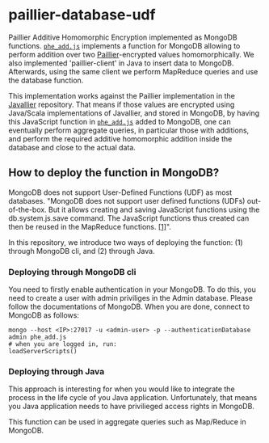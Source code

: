 # paillier-database-udf
Paillier Additive Homomorphic Encryption implemented as MongoDB functions. [`phe_add.js`](https://github.com/emad7105/paillier-mongodb/blob/master/phe_add.js) implements a function for MongoDB allowing to perform addition over two [Paillier](https://en.wikipedia.org/wiki/Paillier_cryptosystem)-encrypted values homomorphically. We also implemented 'paillier-client' in Java to insert data to MongoDB. Afterwards, using the same client we perform MapReduce queries and use the database function.

This implementation works against the Paillier implementation in the [Javallier](https://github.com/n1analytics/javallier) repository. That means if those values are encrypted using Java/Scala implementations of Javallier, and stored in MongoDB, by having this JavaScript function in [`phe_add.js`](https://github.com/emad7105/paillier-mongodb/blob/master/phe_add.js) added to MongoDB, one can eventually perform aggregate queries, in particular those with additions, and perform the required additive homomorphic addition inside the database and close to the actual data.


## How to deploy the function in MongoDB?
MongoDB does not support User-Defined Functions (UDF) as most databases. "MongoDB does not support user defined functions (UDFs) out-of-the-box. But it allows creating and saving JavaScript functions using the db.system.js.save command. The JavaScript functions thus created can then be reused in the MapReduce functions. [[1]](https://www.infoq.com/articles/implementing-aggregation-functions-in-mongodb/)".  

In this repository, we introduce two ways of deploying the function: (1) through MongoDB cli, and (2) through Java.

### Deploying through MongoDB cli
You need to firstly enable authentication in your MongoDB. To do this, you need to create a user with admin priviliges in the Admin database. Please follow the documentations of MongoDB. When you are done, connect to MongoDB as follows:  

```
mongo --host <IP>:27017 -u <admin-user> -p --authenticationDatabase admin phe_add.js
# when you are logged in, run:
loadServerScripts()
```

### Deploying through Java
This approach is interesting for when you would like to integrate the process in the life cycle of you Java application. Unfortunately, that means you Java application needs to have privilieged access rights in MongoDB. 

This function can be used in aggregate queries such as Map/Reduce in MongoDB.
